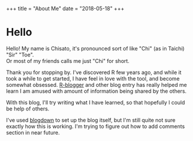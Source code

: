 +++
title = "About Me"
date = "2018-05-18"
+++

# Hello

Hello! My name is Chisato, it's pronounced sort of like "Chi" (as in Taichi) "Sir" "Toe".  
Or most of my friends calls me just "Chi" for short. 

Thank you for stopping by. I've discovered R few years ago, and while it took a while to get started, I have feel in love with the tool, and become somewhat obsessed. [R-blogger](https://www.r-bloggers.com/) and other blog entry has really helped me learn I am amused with amount of information being shared by the others.  

With this blog, I'll try writing what I have learned, so that hopefully I could be help of others.  

I've used [blogdown](https://bookdown.org/yihui/blogdown/) to set up the blog itself, but I'm still quite not sure exactly how this is working.  I'm trying to figure out how to add comments section in near future.  


